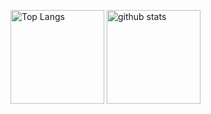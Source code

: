 <p align="left"> 
  <img alt="Top Langs" height="150px" src="https://github-readme-stats.vercel.app/api/top-langs/?username=Ryosan846538&layout=compact&show_icons=true&theme=tokyonight" />
  <img alt="github stats" height="150px" src="https://github-readme-stats.vercel.app/api?username=Ryosan84658&theme=tokyonight&show_icons=ture" />
</p>
